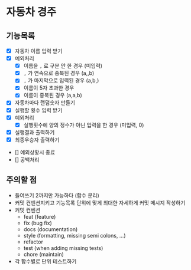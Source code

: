 # 자동차 경주

## 기능목록

- [x] 자동차 이름 입력 받기
- [x] 예외처리
  - [x] 이름을 `,` 로 구분 안 한 경우 (미입력)
  - [x] `,` 가 연속으로 중복된 경우 (a,,b)
  - [x] `,` 가 마지막으로 입력된 경우 (a,b,)
  - [x] 이름이 5자 초과한 경우
  - [x] 이름이 중복된 경우 (a,a,b)
- [x] 자동차마다 랜덤숫자 만들기
- [x] 실행할 횟수 입력 받기
- [x] 예외처리
  - [x] 실행횟수에 양의 정수가 아닌 입력을 한 경우 (미입력, 0)
- [x] 실행결과 출력하기
- [x] 최종우승자 출력하기
- [] 예외상황시 종료
- [] 공백처리

## 주의할 점

- 들여쓰기 2까지만 가능하다 (함수 분리)
- 커밋 컨벤션지키고 기능목록 단위에 맞게 최대한 자세하게 커밋 메시지 작성하기
- 커밋 컨벤션
  - feat (feature)
  - fix (bug fix)
  - docs (documentation)
  - style (formatting, missing semi colons, …)
  - refactor
  - test (when adding missing tests)
  - chore (maintain)
- 각 함수별로 단위 테스트하기
